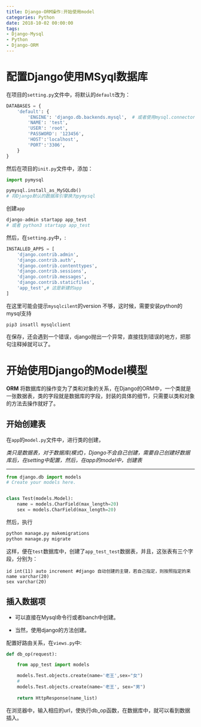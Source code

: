 ```yaml
---
title: Django-ORM操作:开始使用model
categories: Python
date: 2018-10-02 00:00:00
tags:
- Django-Mysql
- Python
- Django-ORM
---
```


# 配置Django使用MSyql数据库

在项目的`setting.py`文件中，将默认的`default`改为：

```python
DATABASES = {
    'default': {
        'ENGINE': 'django.db.backends.mysql',  # 或者使用mysql.connector.django
        'NAME': 'test',
        'USER': 'root',
        'PASSWORD': '123456',
        'HOST':'localhost',
        'PORT':'3306',
    }
}
```

然后在项目的`init.py`文件中，添加：

```python
import pymysql

pymysql.install_as_MySQLdb()
# 将Django默认的数据库引擎换为pymysql
```

创建`app`

```python
django-admin startapp app_test
# 或者 python3 startapp app_test
```

然后，在`setting.py`中，:

```python
INSTALLED_APPS = [
    'django.contrib.admin',
    'django.contrib.auth',
    'django.contrib.contenttypes',
    'django.contrib.sessions',
    'django.contrib.messages',
    'django.contrib.staticfiles',
    'app_test',# 这是新建的app
]
```

在这里可能会提示`mysqlcilent`的version 不够，这时候，需要安装python的mysql支持

`pip3 insatll mysqlclient`

在保存，还会遇到一个错误，django抛出一个异常，直接找到错误的地方，把那句注释掉就可以了。

# 开始使用Django的Model模型

**ORM** 将数据库的操作变为了类和对象的关系，在Django的ORM中，一个类就是一张数据表，类的字段就是数据库的字段，封装的具体的细节，只需要以类和对象的方法去操作就好了。

## 开始创建表

在`app`的`model.py`文件中，进行类的创建，

*类只是数据表，对于数据库(模式)，Django不会自己创建，需要自己创建好数据库后，在setting中配置，然后，在app的model中，创建表*

****

```python
from django.db import models
# Create your models here.


class Test(models.Model):
    name = models.CharField(max_length=20)
    sex = models.CharField(max_length=20)
```

然后，执行

```python
python manage.py makemigrations
python manage.py migrate
```

这样，便在`test`数据库中，创建了`app_test_test`数据表，并且，这张表有三个字段，分别为：

```mysql
id int(11) auto increment #django 自动创建的主键，若自己指定，则按照指定的来
name varchar(20)
sex varchar(20)
```

## 插入数据项

* 可以直接在Mysql命令行或者banch中创建。

* 当然，使用django的方法创建。

配置好路由关系，在`views.py`中:

```python
def db_op(request):

    from app_test import models

    models.Test.objects.create(name='老王',sex="女")
    #
    models.Test.objects.create(name='老王', sex="男")
    
    return HttpResponse(name_list)
```

在浏览器中，输入相应的url，使执行db_op函数，在数据库中，就可以看到数据插入。